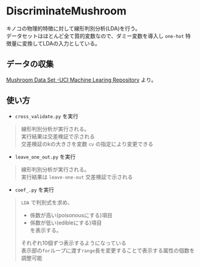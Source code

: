 # DiscriminateMushroom
キノコの物理的特徴に対して線形判別分析(LDA)を行う。<br>
データセットはほとんど全て質的変数なので、ダミー変数を導入し `one-hot` 特徴量に変換してLDAの入力としている。<br>

## データの収集
[Mushroom Data Set -UCI Machine Learing Repository](https://archive.ics.uci.edu/ml/datasets/mushroom) より。

## 使い方
- `cross_validate.py` を実行
> 線形判別分析が実行される。<br>
> 実行結果は交差検証で示される<br>
> 交差検証のkの大きさを変数 `cv` の指定により変更できる

- `leave_one_out.py` を実行
> 線形判別分析が実行される。<br>
> 実行結果は `leave-one-out` 交差検証で示される<br>

- `coef_.py` を実行
> `LDA` で判別式を求め、
> - 係数が高い(poisonousにする)項目<br>
> - 係数が低い(edibleにする)項目<br>
> を表示する。<br>
> 
> それぞれ10個ずつ表示するようになっている<br>
> 表示部の`for`ループに渡す`range`長を変更することで表示する属性の個数を調整可能
